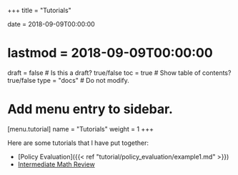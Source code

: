 +++
title = "Tutorials"

date = 2018-09-09T00:00:00
# lastmod = 2018-09-09T00:00:00

draft = false  # Is this a draft? true/false
toc = true  # Show table of contents? true/false
type = "docs"  # Do not modify.

# Add menu entry to sidebar.
[menu.tutorial]
  name = "Tutorials"
  weight = 1
+++

Here are some tutorials that I have put together:

- [Policy Evaluation]({{< ref "tutorial/policy_evaluation/example1.md" >}})
- [Intermediate Math Review](https://nrjenkins.github.io/nrjenkins.github.io/files/tutorials/math_tutorial.pdf)
